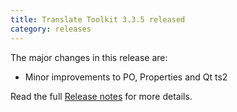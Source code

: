 ```yaml
---
title: Translate Toolkit 3.3.5 released
category: releases
---
```


The major changes in this release are:

- Minor improvements to PO, Properties and Qt ts2

Read the full [Release notes](http://docs.translatehouse.org/projects/translate-toolkit/en/latest/releases/3.3.5.html) for more details.
